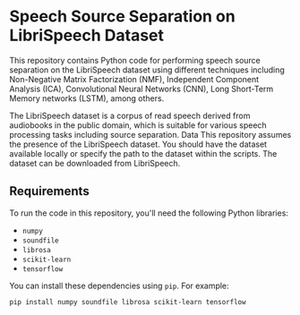 # Speech Source Separation on LibriSpeech Dataset

This repository contains Python code for performing speech source separation on the LibriSpeech dataset using different techniques including Non-Negative Matrix Factorization (NMF), Independent Component Analysis (ICA), Convolutional Neural Networks (CNN), Long Short-Term Memory networks (LSTM), among others.

The LibriSpeech dataset is a corpus of read speech derived from audiobooks in the public domain, which is suitable for various speech processing tasks including source separation.
Data
This repository assumes the presence of the LibriSpeech dataset. You should have the dataset available locally or specify the path to the dataset within the scripts. The dataset can be downloaded from LibriSpeech.
## Requirements

To run the code in this repository, you'll need the following Python libraries:

- `numpy`
- `soundfile`
- `librosa`
- `scikit-learn`
- `tensorflow`

You can install these dependencies using `pip`. For example:
```bash
pip install numpy soundfile librosa scikit-learn tensorflow


